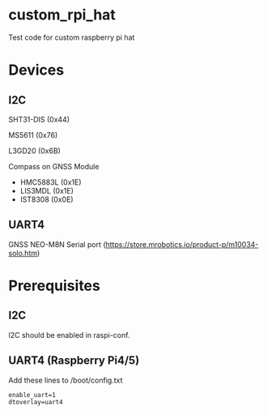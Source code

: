 # custom_rpi_hat
Test code for custom raspberry pi hat

# Devices
## I2C
SHT31-DIS (0x44)

MS5611 (0x76)

L3GD20 (0x6B)

Compass on GNSS Module
 - HMC5883L (0x1E)
 - LIS3MDL (0x1E)
 - IST8308 (0x0E)

## UART4
GNSS NEO-M8N Serial port (https://store.mrobotics.io/product-p/m10034-solo.htm)

# Prerequisites

## I2C
I2C should be enabled in raspi-conf.

## UART4 (Raspberry Pi4/5)
Add these lines to /boot/config.txt
```
enable_uart=1
dtoverlay=uart4
```
